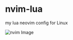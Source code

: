 # nvim-lua
my lua neovim config for Linux

![nvim Image](https://github.com/lucasdeprit/nvim-lua/tree/lua/lua/images/Front.png)
